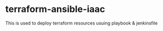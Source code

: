 # terraform-ansible-iaac
This is used to deploy terraform resources usuing playbook &amp; jenkinsfile
